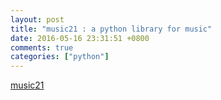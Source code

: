 ```yaml
---
layout: post
title: "music21 : a python library for music"
date: 2016-05-16 23:31:51 +0800
comments: true
categories: ["python"]
---
```



<!-- more -->

[music21]


[music21]:http://web.mit.edu/music21/doc/index.html
